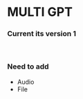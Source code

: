 <h1>MULTI GPT</h1>

<h3>Current its version 1</h3>
<br/>
<h3>Need to add</h3>
<ul>
    <li>Audio</li>
    <li>File</li>
</ul>
